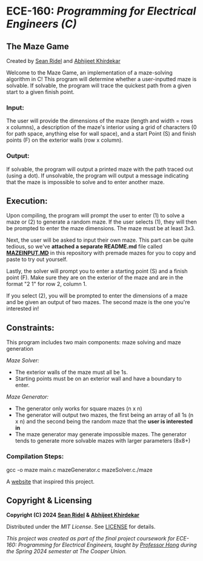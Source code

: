 # ECE-160: *Programming for Electrical Engineers (C)*

## __The Maze Game__

Created by [Sean Ridel](https://github.com/SeanRidel) and [Abhijeet Khirdekar](https://github.com/akhirdekar)

Welcome to the Maze Game, an implementation of a maze-solving algorithm in C! This program will determine whether a user-inputted maze is solvable. If solvable, the program will trace the quickest path from a given start to a given finish point. 

### Input: 
The user will provide the dimensions of the maze (length and width = rows x columns), a description of the maze's interior using a grid of characters (0 for path space, anything else for wall space), and a start Point (S) and finish points (F) on the exterior walls (row x column).

### Output:
If solvable, the program will output a printed maze with the path traced out (using a dot).
If unsolvable, the program will output a message indicating that the maze is impossible to solve and to enter another maze.

## Execution:
Upon compiling, the program will prompt the user to enter (1) to solve a maze or (2) to generate a random maze.
If the user selects (1), they will then be prompted to enter the maze dimensions.
The maze must be at least 3x3.

Next, the user will be asked to input their own maze. This part can be quite tedious, so we've **attached a separate README.md** file called [**MAZEINPUT.MD**](https://github.com/akhirdekar/ece-160/blob/main/MAZEINPUT.MD) in this repository with premade mazes for you to copy and paste to try out yourself.

Lastly, the solver will prompt you to enter a starting point (S) and a finish point (F). Make sure they are on the exterior of the maze and are in the format "2 1" for row 2, column 1.

If you select (2), you will be prompted to enter the dimensions of a maze and be given an output of two mazes. The second maze is the one you're interested in!

## Constraints:

This program includes two main components: maze solving and maze generation

*Maze Solver:*
  - The exterior walls of the maze must all be 1s.
  - Starting points must be on an exterior wall and have a boundary to enter.

*Maze Generator:*
  - The generator only works for square mazes (n x n)
  - The generator will output two mazes, the first being an array of all 1s (n x n) and the second being the random maze that the **user is interested in**
  - The maze generator may generate impossible mazes. The generator tends to generate more solvable mazes with larger parameters (8x8+)

### **Compilation Steps:**
gcc -o maze main.c mazeGenerator.c mazeSolver.c./maze

A [website](https://keesiemeijer.github.io/maze-generator/#generate) that inspired this project.

## Copyright & Licensing

**Copyright (C) 2024 [Sean Ridel](https://github.com/SeanRidel) & [Abhijeet Khirdekar](https://github.com/akhirdekar)**

Distributed under the *MIT License*. See [LICENSE](https://github.com/akhirdekar/ece-160/blob/main/LICENSE) for details.

*This project was created as part of the final project coursework for *ECE-160: Programming for Electrical Engineers*, taught by [Professor Hong](https://github.com/hong3cooper) during the Spring 2024 semester at The Cooper Union.*


